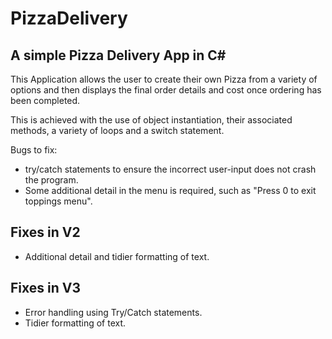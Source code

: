 # PizzaDelivery
## A simple Pizza Delivery App in C#
This Application allows the user to create their own Pizza from a variety of options and then displays the final order details and cost once ordering has been completed.

This is achieved with the use of object instantiation, their associated methods, a variety of loops and a switch statement. 

Bugs to fix:
* try/catch statements to ensure the incorrect user-input does not crash the program.
* Some additional detail in the menu is required, such as "Press 0 to exit toppings menu".

## Fixes in V2
* Additional detail and tidier formatting of text.

## Fixes in V3
* Error handling using Try/Catch statements.
* Tidier formatting of text.
